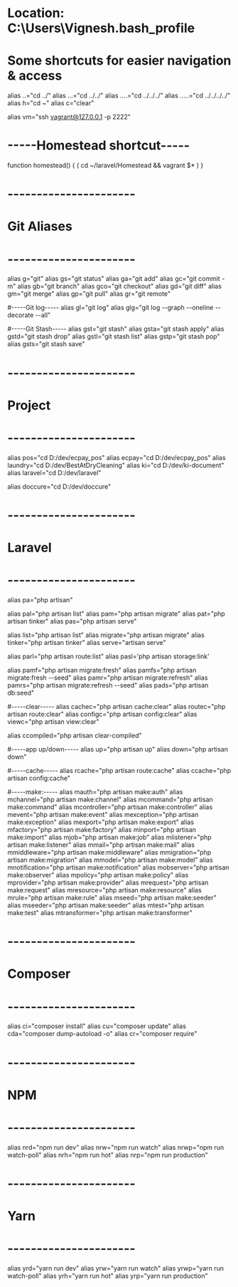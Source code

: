 # Location: C:\Users\Vignesh\.bash_profile

# Some shortcuts for easier navigation & access
alias ..="cd ../"
alias ...="cd ../../"
alias ....="cd ../../../"
alias .....="cd ../../../../"
alias h="cd ~"
alias c="clear"

alias vm="ssh vagrant@127.0.0.1 -p 2222"

# -----Homestead shortcut-----
function homestead() {
    ( cd ~/laravel/Homestead && vagrant $* )
}


# ----------------------
# Git Aliases
# ----------------------
alias g="git"
alias gs="git status"
alias ga="git add"
alias gc="git commit -m"
alias gb="git branch"
alias gco="git checkout"
alias gd="git diff"
alias gm="git merge"
alias gp="git pull"
alias gr="git remote"

#-----Git log-----
alias gl="git log"
alias glg="git log --graph --oneline --decorate --all"

#-----Git Stash-----
alias gst="git stash"
alias gsta="git stash apply"
alias gstd="git stash drop"
alias gstl="git stash list"
alias gstp="git stash pop"
alias gsts="git stash save"


# ----------------------
# Project
# ----------------------
alias pos="cd D:/dev/ecpay_pos"
alias ecpay="cd D:/dev/ecpay_pos"
alias laundry="cd D:/dev/BestAtDryCleaning"
alias ki="cd D:/dev/ki-document"
alias laravel="cd D:/dev/laravel"

alias doccure="cd D:/dev/doccure"

# ----------------------
# Laravel
# ----------------------
alias pa="php artisan"

alias pal="php artisan list"
alias pam="php artisan migrate"
alias pat="php artisan tinker"
alias pas="php artisan serve"

alias list="php artisan list"
alias migrate="php artisan migrate"
alias tinker="php artisan tinker"
alias serve="artisan serve"

alias parl="php artisan route:list"
alias pasl='php artisan storage:link'

alias pamf="php artisan migrate:fresh"
alias pamfs="php artisan migrate:fresh --seed"
alias pamr="php artisan migrate:refresh"
alias pamrs="php artisan migrate:refresh --seed"
alias pads="php artisan db:seed"

#-----clear-----
alias cachec="php artisan cache:clear"
alias routec="php artisan route:clear"
alias configc="php artisan config:clear"
alias viewc="php artisan view:clear"

alias ccompiled="php artisan clear-compiled"

#-----app up/down-----
alias up="php artisan up"
alias down="php artisan down"

#-----cache-----
alias rcache="php artisan route:cache"
alias ccache="php artisan config:cache"

#-----make:-----
alias mauth="php artisan make:auth"
alias mchannel="php artisan make:channel"
alias mcommand="php artisan make:command"
alias mcontroller="php artisan make:controller"
alias mevent="php artisan make:event"
alias mexception="php artisan make:exception"
alias mexport="php artisan make:export"
alias mfactory="php artisan make:factory"
alias minport="php artisan make:import"
alias mjob="php artisan make:job"
alias mlistener="php artisan make:listener"
alias mmail="php artisan make:mail"
alias mmiddleware="php artisan make:middleware"
alias mmigration="php artisan make:migration"
alias mmodel="php artisan make:model"
alias mnotification="php artisan make:notification"
alias mobserver="php artisan make:observer"
alias mpolicy="php artisan make:policy"
alias mprovider="php artisan make:provider"
alias mrequest="php artisan make:request"
alias mresource="php artisan make:resource"
alias mrule="php artisan make:rule"
alias mseed="php artisan make:seeder"
alias mseeder="php artisan make:seeder"
alias mtest="php artisan make:test"
alias mtransformer="php artisan make:transformer"


# ----------------------
# Composer
# ----------------------
alias ci="composer install"
alias cu="composer update"
alias cda="composer dump-autoload -o"
alias cr="composer require"


# ----------------------
# NPM
# ----------------------
alias nrd="npm run dev"
alias nrw="npm run watch"
alias nrwp="npm run watch-poll"
alias nrh="npm run hot"
alias nrp="npm run production"


# ----------------------
# Yarn
# ----------------------
alias yrd="yarn run dev"
alias yrw="yarn run watch"
alias yrwp="yarn run watch-poll"
alias yrh="yarn run hot"
alias yrp="yarn run production"
